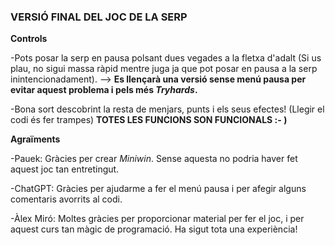 ### VERSIÓ FINAL DEL JOC DE LA SERP

**Controls**

-Pots posar la serp en pausa polsant dues vegades a la fletxa d'adalt (Si us plau, no sigui massa ràpid mentre juga ja que pot posar en pausa a la serp inintencionadament). --> **Es llençarà una versió sense menú pausa per evitar aquest problema i pels més *Tryhards*.**

-Bona sort descobrint la resta de menjars, punts i els seus efectes! (Llegir el codi és fer trampes) **TOTES LES FUNCIONS SON FUNCIONALS :- )**




**Agraïments**

-Pauek: Gràcies per crear *Miniwin*. Sense aquesta no podria haver fet aquest joc tan entretingut.

-ChatGPT: Gràcies per ajudarme a fer el menú pausa i per afegir alguns comentaris avorrits al codi.


-Àlex Miró: Moltes gràcies per proporcionar material per fer el joc, i per aquest curs tan màgic de programació. Ha sigut tota una experiència!
